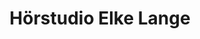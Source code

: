 ---
title: "Hörstudio Elke Lange"
url: /erlangen/hoerstudio-elke-lange-neumuehle/
shop: Hörgeräte
---